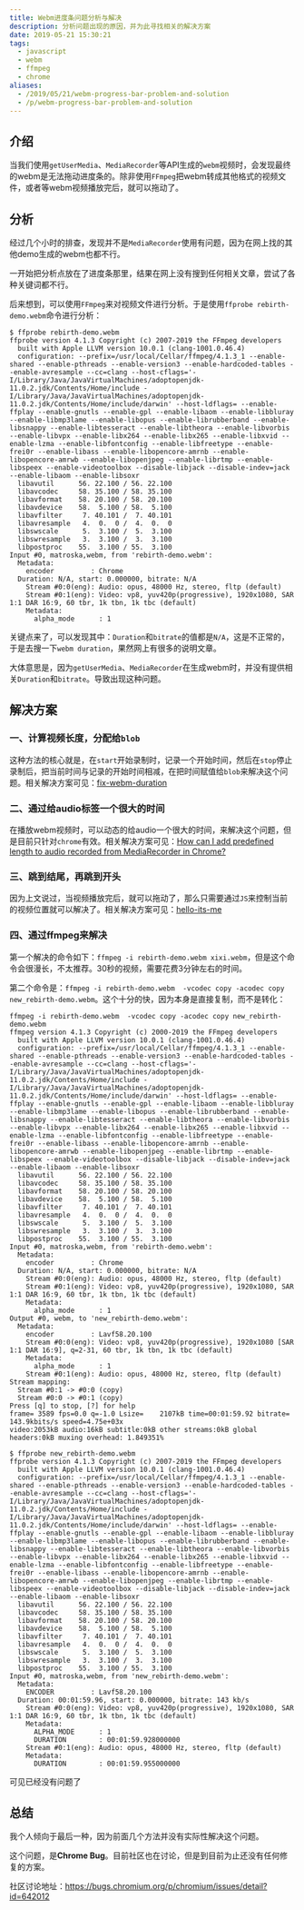 ```yaml
---
title: Webm进度条问题分析与解决
description: 分析问题出现的原因，并为此寻找相关的解决方案
date: 2019-05-21 15:30:21
tags:
  - javascript
  - webm
  - ffmpeg
  - chrome
aliases:
  - /2019/05/21/webm-progress-bar-problem-and-solution
  - /p/webm-progress-bar-problem-and-solution
---
```


## 介绍

当我们使用`getUserMedia`、`MediaRecorder`等API生成的`webm`视频时，会发现最终的webm是无法拖动进度条的。除非使用`FFmpeg`把webm转成其他格式的视频文件，或者等webm视频播放完后，就可以拖动了。

## 分析

经过几个小时的排查，发现并不是`MediaRecorder`使用有问题，因为在网上找的其他demo生成的webm也都不行。

一开始把分析点放在了进度条那里，结果在网上没有搜到任何相关文章，尝试了各种关键词都不行。

后来想到，可以使用`FFmpeg`来对视频文件进行分析。于是使用`ffprobe rebirth-demo.webm`命令进行分析：

```shell
$ ffprobe rebirth-demo.webm
ffprobe version 4.1.3 Copyright (c) 2007-2019 the FFmpeg developers
  built with Apple LLVM version 10.0.1 (clang-1001.0.46.4)
  configuration: --prefix=/usr/local/Cellar/ffmpeg/4.1.3_1 --enable-shared --enable-pthreads --enable-version3 --enable-hardcoded-tables --enable-avresample --cc=clang --host-cflags='-I/Library/Java/JavaVirtualMachines/adoptopenjdk-11.0.2.jdk/Contents/Home/include -I/Library/Java/JavaVirtualMachines/adoptopenjdk-11.0.2.jdk/Contents/Home/include/darwin' --host-ldflags= --enable-ffplay --enable-gnutls --enable-gpl --enable-libaom --enable-libbluray --enable-libmp3lame --enable-libopus --enable-librubberband --enable-libsnappy --enable-libtesseract --enable-libtheora --enable-libvorbis --enable-libvpx --enable-libx264 --enable-libx265 --enable-libxvid --enable-lzma --enable-libfontconfig --enable-libfreetype --enable-frei0r --enable-libass --enable-libopencore-amrnb --enable-libopencore-amrwb --enable-libopenjpeg --enable-librtmp --enable-libspeex --enable-videotoolbox --disable-libjack --disable-indev=jack --enable-libaom --enable-libsoxr
  libavutil      56. 22.100 / 56. 22.100
  libavcodec     58. 35.100 / 58. 35.100
  libavformat    58. 20.100 / 58. 20.100
  libavdevice    58.  5.100 / 58.  5.100
  libavfilter     7. 40.101 /  7. 40.101
  libavresample   4.  0.  0 /  4.  0.  0
  libswscale      5.  3.100 /  5.  3.100
  libswresample   3.  3.100 /  3.  3.100
  libpostproc    55.  3.100 / 55.  3.100
Input #0, matroska,webm, from 'rebirth-demo.webm':
  Metadata:
    encoder         : Chrome
  Duration: N/A, start: 0.000000, bitrate: N/A
    Stream #0:0(eng): Audio: opus, 48000 Hz, stereo, fltp (default)
    Stream #0:1(eng): Video: vp8, yuv420p(progressive), 1920x1080, SAR 1:1 DAR 16:9, 60 tbr, 1k tbn, 1k tbc (default)
    Metadata:
      alpha_mode      : 1
```

关键点来了，可以发现其中：`Duration`和`bitrate`的值都是`N/A`，这是不正常的，于是去搜一下`webm duration`，果然网上有很多的说明文章。

大体意思是，因为`getUserMedia`、`MediaRecorder`在生成webm时，并没有提供相关`Duration`和`bitrate`。导致出现这种问题。

## 解决方案

### 一、计算视频长度，分配给`blob`

这种方法的核心就是，在`start`开始录制时，记录一个开始时间，然后在`stop`停止录制后，把当前时间与记录的开始时间相减，在把时间赋值给`blob`来解决这个问题。相关解决方案可见：[fix-webm-duration](https://github.com/yusitnikov/fix-webm-duration)

### 二、通过给audio标签一个很大的时间

在播放webm视频时，可以动态的给audio一个很大的时间，来解决这个问题，但是目前只针对`chrome`有效。相关解决方案可见：[How can I add predefined length to audio recorded from MediaRecorder in Chrome?](https://stackoverflow.com/questions/38443084/how-can-i-add-predefined-length-to-audio-recorded-from-mediarecorder-in-chrome)

### 三、跳到结尾，再跳到开头

因为上文说过，当视频播放完后，就可以拖动了，那么只需要通过`JS`来控制当前的视频位置就可以解决了。相关解决方案可见：[hello-its-me](https://github.com/common-nighthawk/hello-its-me/blob/master/public/js/message-create.js#L68-L73)

### 四、通过ffmpeg来解决

第一个解决的命令如下：`ffmpeg -i rebirth-demo.webm xixi.webm`，但是这个命令会很漫长，不太推荐。30秒的视频，需要花费3分钟左右的时间。

第二个命令是：`ffmpeg -i rebirth-demo.webm  -vcodec copy -acodec copy new_rebirth-demo.webm`。这个十分的快，因为本身是直接复制，而不是转化：

```shell
ffmpeg -i rebirth-demo.webm  -vcodec copy -acodec copy new_rebirth-demo.webm
ffmpeg version 4.1.3 Copyright (c) 2000-2019 the FFmpeg developers
  built with Apple LLVM version 10.0.1 (clang-1001.0.46.4)
  configuration: --prefix=/usr/local/Cellar/ffmpeg/4.1.3_1 --enable-shared --enable-pthreads --enable-version3 --enable-hardcoded-tables --enable-avresample --cc=clang --host-cflags='-I/Library/Java/JavaVirtualMachines/adoptopenjdk-11.0.2.jdk/Contents/Home/include -I/Library/Java/JavaVirtualMachines/adoptopenjdk-11.0.2.jdk/Contents/Home/include/darwin' --host-ldflags= --enable-ffplay --enable-gnutls --enable-gpl --enable-libaom --enable-libbluray --enable-libmp3lame --enable-libopus --enable-librubberband --enable-libsnappy --enable-libtesseract --enable-libtheora --enable-libvorbis --enable-libvpx --enable-libx264 --enable-libx265 --enable-libxvid --enable-lzma --enable-libfontconfig --enable-libfreetype --enable-frei0r --enable-libass --enable-libopencore-amrnb --enable-libopencore-amrwb --enable-libopenjpeg --enable-librtmp --enable-libspeex --enable-videotoolbox --disable-libjack --disable-indev=jack --enable-libaom --enable-libsoxr
  libavutil      56. 22.100 / 56. 22.100
  libavcodec     58. 35.100 / 58. 35.100
  libavformat    58. 20.100 / 58. 20.100
  libavdevice    58.  5.100 / 58.  5.100
  libavfilter     7. 40.101 /  7. 40.101
  libavresample   4.  0.  0 /  4.  0.  0
  libswscale      5.  3.100 /  5.  3.100
  libswresample   3.  3.100 /  3.  3.100
  libpostproc    55.  3.100 / 55.  3.100
Input #0, matroska,webm, from 'rebirth-demo.webm':
  Metadata:
    encoder         : Chrome
  Duration: N/A, start: 0.000000, bitrate: N/A
    Stream #0:0(eng): Audio: opus, 48000 Hz, stereo, fltp (default)
    Stream #0:1(eng): Video: vp8, yuv420p(progressive), 1920x1080, SAR 1:1 DAR 16:9, 60 tbr, 1k tbn, 1k tbc (default)
    Metadata:
      alpha_mode      : 1
Output #0, webm, to 'new_rebirth-demo.webm':
  Metadata:
    encoder         : Lavf58.20.100
    Stream #0:0(eng): Video: vp8, yuv420p(progressive), 1920x1080 [SAR 1:1 DAR 16:9], q=2-31, 60 tbr, 1k tbn, 1k tbc (default)
    Metadata:
      alpha_mode      : 1
    Stream #0:1(eng): Audio: opus, 48000 Hz, stereo, fltp (default)
Stream mapping:
  Stream #0:1 -> #0:0 (copy)
  Stream #0:0 -> #0:1 (copy)
Press [q] to stop, [?] for help
frame= 3589 fps=0.0 q=-1.0 Lsize=    2107kB time=00:01:59.92 bitrate= 143.9kbits/s speed=4.75e+03x
video:2053kB audio:16kB subtitle:0kB other streams:0kB global headers:0kB muxing overhead: 1.849351%

$ ffprobe new_rebirth-demo.webm
ffprobe version 4.1.3 Copyright (c) 2007-2019 the FFmpeg developers
  built with Apple LLVM version 10.0.1 (clang-1001.0.46.4)
  configuration: --prefix=/usr/local/Cellar/ffmpeg/4.1.3_1 --enable-shared --enable-pthreads --enable-version3 --enable-hardcoded-tables --enable-avresample --cc=clang --host-cflags='-I/Library/Java/JavaVirtualMachines/adoptopenjdk-11.0.2.jdk/Contents/Home/include -I/Library/Java/JavaVirtualMachines/adoptopenjdk-11.0.2.jdk/Contents/Home/include/darwin' --host-ldflags= --enable-ffplay --enable-gnutls --enable-gpl --enable-libaom --enable-libbluray --enable-libmp3lame --enable-libopus --enable-librubberband --enable-libsnappy --enable-libtesseract --enable-libtheora --enable-libvorbis --enable-libvpx --enable-libx264 --enable-libx265 --enable-libxvid --enable-lzma --enable-libfontconfig --enable-libfreetype --enable-frei0r --enable-libass --enable-libopencore-amrnb --enable-libopencore-amrwb --enable-libopenjpeg --enable-librtmp --enable-libspeex --enable-videotoolbox --disable-libjack --disable-indev=jack --enable-libaom --enable-libsoxr
  libavutil      56. 22.100 / 56. 22.100
  libavcodec     58. 35.100 / 58. 35.100
  libavformat    58. 20.100 / 58. 20.100
  libavdevice    58.  5.100 / 58.  5.100
  libavfilter     7. 40.101 /  7. 40.101
  libavresample   4.  0.  0 /  4.  0.  0
  libswscale      5.  3.100 /  5.  3.100
  libswresample   3.  3.100 /  3.  3.100
  libpostproc    55.  3.100 / 55.  3.100
Input #0, matroska,webm, from 'new_rebirth-demo.webm':
  Metadata:
    ENCODER         : Lavf58.20.100
  Duration: 00:01:59.96, start: 0.000000, bitrate: 143 kb/s
    Stream #0:0(eng): Video: vp8, yuv420p(progressive), 1920x1080, SAR 1:1 DAR 16:9, 60 tbr, 1k tbn, 1k tbc (default)
    Metadata:
      ALPHA_MODE      : 1
      DURATION        : 00:01:59.928000000
    Stream #0:1(eng): Audio: opus, 48000 Hz, stereo, fltp (default)
    Metadata:
      DURATION        : 00:01:59.955000000
```
可见已经没有问题了

## 总结

我个人倾向于最后一种，因为前面几个方法并没有实际性解决这个问题。

这个问题，是**Chrome Bug**。目前社区也在讨论，但是到目前为止还没有任何修复的方案。

社区讨论地址：https://bugs.chromium.org/p/chromium/issues/detail?id=642012
